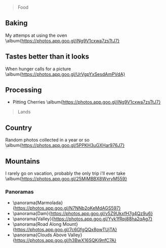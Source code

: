 > Food

## Baking
My attemps at using the oven \album{https://photos.app.goo.gl/iNg9V1cxwa7zsTtJ7}

## Tastes better than it looks
When hunger calls for a picture \album{https://photos.app.goo.gl/UrVgpYxSesdAmPVdA}

## Processing
- Pitting Cherries \album{https://photos.app.goo.gl/iNg9V1cxwa7zsTtJ7}

> Lands

## Country
Random photos collected in a year or so \album{https://photos.app.goo.gl/5PPKH3uGXHar976J7}

## Mountains
I rarely go on vacation, probably the only trip i'll ever take \album{https://photos.app.goo.gl/25MjMBBX8WvryM559}

### Panoramas
- \panorama{Marmolada}{https://photos.app.goo.gl/N7NNb2oKeMdAGS597}
- \panorama{Dam}{https://photos.app.goo.gl/v5Z9UkxfH7g4Qz9u6}
- \panorama{Valley}{https://photos.app.goo.gl/Yyk1fRpj88ha2qAg7}
- \panorama{Road Along Mount}{https://photos.app.goo.gl/7c6GfgQQx8pwTUjTA}
- \panorama{Clouds Above Valley}{https://photos.app.goo.gl/h3BwX16SQKi9nfC7A}

